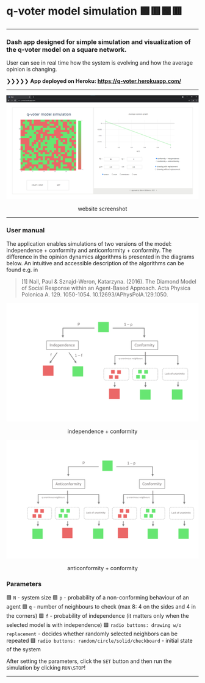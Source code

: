 # q-voter model simulation 🟩🟥🟩🟥
---

### Dash app designed for simple simulation and visualization of the q-voter model on a square network.
User can see in real time how the system is evolving and how the average opinion is changing.

❯❯❯❯❯  **App deployed on Heroku: https://q-voter.herokuapp.com/**

---

![app_screenshot_error](images/app.png "app screenshot")
<p align="center">website screenshot<p>
  
---
  
### User manual

The application enables simulations of two versions of the model: independence + conformity and anticonformity + conformity.
The difference in the opinion dynamics algorithms is presented in the diagrams below. An intuitive and accessible description of the algorithms can be found e.g. in 
  
>[1] Nail, Paul & Sznajd-Weron, Katarzyna. (2016). The Diamond Model of Social Response within an Agent-Based Approach. Acta Physica Polonica A. 129. 1050-1054. 10.12693/APhysPolA.129.1050.

![diagram1_error](images/diagram1.png "Diagram 1")
<p align="center">independence + conformity<p>

![diagram2_error](images/diagram2.png "Diagram 2")
<p align="center">anticonformity + conformity<p>

 ### Parameters
  
🟩 `N` - system size
🟩 `p` - probability of a non-conforming behaviour of an agent
🟩 `q` - number of neighbours to check (max 8: 4 on the sides and 4 in the corners)
🟩 `f` - probability of independence (it matters only when the selected model is with independence)
🟩 `radio buttons: drawing w/o replacement` - decides whether randomly selected neighbors can be repeated
🟩 `radio buttons: random/circle/solid/checkboard` - initial state of the system
  
 After setting the parameters, click the `SET` button and then run the simulation by clicking `RUN\STOP`!
 
 ---
